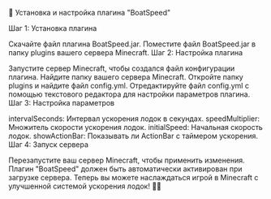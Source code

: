 🚤 Установка и настройка плагина "BoatSpeed"

Шаг 1: Установка плагина

Скачайте файл плагина BoatSpeed.jar.
Поместите файл BoatSpeed.jar в папку plugins вашего сервера Minecraft.
Шаг 2: Настройка плагина

Запустите сервер Minecraft, чтобы создался файл конфигурации плагина.
Найдите папку вашего сервера Minecraft.
Откройте папку plugins и найдите файл config.yml.
Отредактируйте файл config.yml с помощью текстового редактора для настройки параметров плагина.
Шаг 3: Настройка параметров

intervalSeconds: Интервал ускорения лодок в секундах.
speedMultiplier: Множитель скорости ускорения лодок.
initialSpeed: Начальная скорость лодок.
showActionBar: Показывать ли ActionBar с таймером ускорения.
Шаг 4: Запуск сервера

Перезапустите ваш сервер Minecraft, чтобы применить изменения.
Плагин "BoatSpeed" должен быть автоматически активирован при загрузке сервера.
Теперь вы можете наслаждаться игрой в Minecraft с улучшенной системой ускорения лодок! 🌊✨

